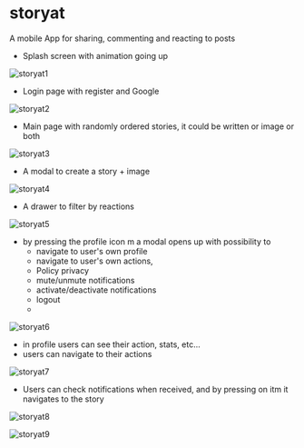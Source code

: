 # storyat
A mobile App for sharing, commenting and reacting to posts


  - Splash screen with animation going up

![storyat1](https://user-images.githubusercontent.com/69104880/225373492-ee6dd2c1-1ba6-43a6-8093-112e00e0e4d3.png)

  - Login page with register and Google
  
![storyat2](https://user-images.githubusercontent.com/69104880/225373983-138b42b3-4571-4c81-973f-e3b67bf07f8a.png)

  - Main page with randomly ordered stories, it could be written or image or both
  
![storyat3](https://user-images.githubusercontent.com/69104880/225374972-fb666229-e005-4303-a3ae-904b3c93cc92.png)

  - A modal to create a story + image

![storyat4](https://user-images.githubusercontent.com/69104880/225375153-a9d4dcaa-95a8-4f26-9bb0-344dc601ad09.png)

  - A drawer to filter by reactions
  
![storyat5](https://user-images.githubusercontent.com/69104880/225375416-fe28661e-018a-4d63-a484-25e3dfb70b6a.png)

  - by pressing the profile icon m a modal opens up with possibility to 
    - navigate to user's own profile
    - navigate to user's own actions,
    - Policy privacy
    - mute/unmute notifications
    - activate/deactivate notifications
    - logout
    - 
![storyat6](https://user-images.githubusercontent.com/69104880/225375574-d2104195-17c0-4095-9a8a-8a6c7d36a318.png)

  - in profile users can see their action, stats, etc...
  - users can navigate to their actions
  
![storyat7](https://user-images.githubusercontent.com/69104880/225375827-47139e21-5407-48b6-a28f-86ed9b8ec252.png)

  - Users can check notifications when received, and by pressing on itm it navigates to the story
  
![storyat8](https://user-images.githubusercontent.com/69104880/225376120-a7d48dc4-c3ed-46ae-8f5d-df40083eb11d.png)

![storyat9](https://user-images.githubusercontent.com/69104880/225376566-4ee29bfa-fe32-4061-b51f-9e46b00fa747.png)
